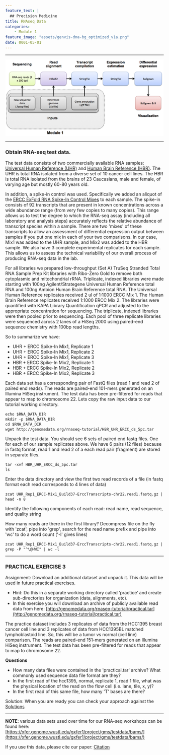 ```yaml
---
feature_text: |
  ## Precision Medicine
title: RNAseq Data
categories:
    - Module 1
feature_image: "assets/genvis-dna-bg_optimized_v1a.png"
date: 0001-05-01
---
```


***

![RNA-seq_Flowchart](/assets/module_1/RNA-seq_Flowchart.png)

***

### Obtain RNA-seq test data.
The test data consists of two commercially available RNA samples: [Universal Human Reference (UHR)](/assets/module_1/UHR.pdf) and [Human Brain Reference (HBR)](/assets/module_1/HBR.pdf). The UHR is total RNA isolated from a diverse set of 10 cancer cell lines. The HBR is total RNA isolated from the brains of 23 Caucasians, male and female, of varying age but mostly 60-80 years old.

In addition, a spike-in control was used. Specifically we added an aliquot of the [ERCC ExFold RNA Spike-In Control Mixes](/assets/module_1/ERCC.pdf) to each sample. The spike-in consists of 92 transcripts that are present in known concentrations across a wide abundance range (from very few copies to many copies). This range allows us to test the degree to which the RNA-seq assay (including all laboratory and analysis steps) accurately reflects the relative abundance of transcript species within a sample. There are two 'mixes' of these transcripts to allow an assessment of differential expression output between samples if you put one mix in each of your two comparisons. In our case, Mix1 was added to the UHR sample, and Mix2 was added to the HBR sample. We also have 3 complete experimental replicates for each sample. This allows us to assess the technical variability of our overall process of producing RNA-seq data in the lab.

For all libraries we prepared low-throughput (Set A) TruSeq Stranded Total RNA Sample Prep Kit libraries with Ribo-Zero Gold to remove both cytoplasmic and mitochondrial rRNA. Triplicate, indexed libraries were made starting with 100ng Agilent/Strategene Universal Human Reference total RNA and 100ng Ambion Human Brain Reference total RNA. The Universal Human Reference replicates received 2 ul of 1:1000 ERCC Mix 1. The Human Brain Reference replicates received 1:1000 ERCC Mix 2. The libraries were quantified with KAPA Library Quantification qPCR and adjusted to the appropriate concentration for sequencing. The triplicate, indexed libraries were then pooled prior to sequencing. Each pool of three replicate libraries were sequenced across 2 lanes of a HiSeq 2000 using paired-end sequence chemistry with 100bp read lengths.

So to summarize we have:

* UHR + ERCC Spike-In Mix1, Replicate 1
* UHR + ERCC Spike-In Mix1, Replicate 2
* UHR + ERCC Spike-In Mix1, Replicate 3
* HBR + ERCC Spike-In Mix2, Replicate 1
* HBR + ERCC Spike-In Mix2, Replicate 2
* HBR + ERCC Spike-In Mix2, Replicate 3

Each data set has a corresponding pair of FastQ files (read 1 and read 2 of paired end reads).
The reads are paired-end 101-mers generated on an Illumina HiSeq instrument. The test data has been pre-filtered for reads that appear to map to chromosome 22. Lets copy the raw input data to our tutorial working directory.

    echo $RNA_DATA_DIR
    mkdir -p $RNA_DATA_DIR
    cd $RNA_DATA_DIR
    wget http://genomedata.org/rnaseq-tutorial/HBR_UHR_ERCC_ds_5pc.tar

Unpack the test data. You should see 6 sets of paired end fastq files. One for each of our sample replicates above. We have 6 pairs (12 files) because in fastq format, read 1 and read 2 of a each read pair (fragment) are stored in separate files.

    tar -xvf HBR_UHR_ERCC_ds_5pc.tar
    ls

Enter the data directory and view the first two read records of a file (in fastq format each read corresponds to 4 lines of data)

    zcat UHR_Rep1_ERCC-Mix1_Build37-ErccTranscripts-chr22.read1.fastq.gz | head -n 8

Identify the following components of each read: read name, read sequence, and quality string

How many reads are there in the first library? Decompress file on the fly with 'zcat', pipe into 'grep', search for the read name prefix and pipe into 'wc' to do a word count ('-l' gives lines)

    zcat UHR_Rep1_ERCC-Mix1_Build37-ErccTranscripts-chr22.read1.fastq.gz | grep -P "^\@HWI" | wc -l

***

### PRACTICAL EXERCISE 3
Assignment: Download an additional dataset and unpack it. This data will be used in future practical exercises.

* Hint: Do this in a separate working directory called ‘practice’ and create sub-directories for organization (data, alignments, etc).
* In this exercise you will download an archive of publicly available read data from here: [http://genomedata.org/rnaseq-tutorial/practical.tar](http://genomedata.org/rnaseq-tutorial/practical.tar)

The practice dataset includes 3 replicates of data from the HCC1395 breast cancer cell line and 3 replicates of data from HCC1395BL matched lymphoblastoid line. So, this will be a tumor vs normal (cell line) comparison. The reads are paired-end 151-mers generated on an Illumina HiSeq instrument. The test data has been pre-filtered for reads that appear to map to chromosome 22.

**Questions**

* How many data files were contained in the 'practical.tar' archive? What commonly used sequence data file format are they?
* In the first read of the hcc1395, normal, replicate 1, read 1 file, what was the physical location of the read on the flow cell (i.e. lane, tile, x, y)?
* In the first read of this same file, how many 'T' bases are there?

Solution: When you are ready you can check your approach against the [Solutions](http://rnabio.org/appendix/0007/04/01/Practical_Excercise_Solutions/#Practical%20Excercise%203)

***

**NOTE**: various data sets used over time for our RNA-seq workshops can be found here: [https://xfer.genome.wustl.edu/gxfer1/project/gms/testdata/bams/](https://xfer.genome.wustl.edu/gxfer1/project/gms/testdata/bams/)

If you use this data, please cite our paper: [Citation](https://github.com/griffithlab/rnaseq_tutorial/wiki/Citation)
